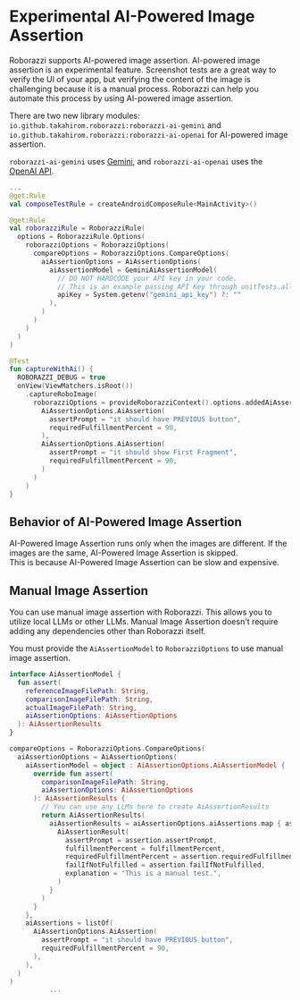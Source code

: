 # Experimental AI-Powered Image Assertion

Roborazzi supports AI-powered image assertion. 
AI-powered image assertion is an experimental feature. Screenshot tests are a great way to verify the UI of your app, but verifying the content of the image is challenging because it is a manual process. Roborazzi can help you automate this process by using AI-powered image assertion.

There are two new library modules: `io.github.takahirom.roborazzi:roborazzi-ai-gemini` and `io.github.takahirom.roborazzi:roborazzi-ai-openai` for AI-powered image assertion.

`roborazzi-ai-gemini` uses [Gemini](https://gemini.google.com/), and `roborazzi-ai-openai` uses the [OpenAI API](https://platform.openai.com/).

```kotlin
...
@get:Rule
val composeTestRule = createAndroidComposeRule<MainActivity>()

@get:Rule
val roborazziRule = RoborazziRule(
  options = RoborazziRule.Options(
    roborazziOptions = RoborazziOptions(
      compareOptions = RoborazziOptions.CompareOptions(
        aiAssertionOptions = AiAssertionOptions(
          aiAssertionModel = GeminiAiAssertionModel(
            // DO NOT HARDCODE your API key in your code.
            // This is an example passing API Key through unitTests.all{ environment(key, value) }
            apiKey = System.getenv("gemini_api_key") ?: ""
          ),
        )
      )
    )
  )
)

@Test
fun captureWithAi() {
  ROBORAZZI_DEBUG = true
  onView(ViewMatchers.isRoot())
    .captureRoboImage(
      roborazziOptions = provideRoborazziContext().options.addedAiAssertions(
        AiAssertionOptions.AiAssertion(
          assertPrompt = "it should have PREVIOUS button",
          requiredFulfillmentPercent = 90,
        ),
        AiAssertionOptions.AiAssertion(
          assertPrompt = "it should show First Fragment",
          requiredFulfillmentPercent = 90,
        )
      )
    )
}
```

## Behavior of AI-Powered Image Assertion

AI-Powered Image Assertion runs only when the images are different. If the images are the same, AI-Powered Image Assertion is skipped.  
This is because AI-Powered Image Assertion can be slow and expensive.

## Manual Image Assertion

You can use manual image assertion with Roborazzi. This allows you to utilize local LLMs or other LLMs. Manual Image Assertion doesn't require adding any dependencies other than Roborazzi itself.

You must provide the `AiAssertionModel` to `RoborazziOptions` to use manual image assertion.

```kotlin
interface AiAssertionModel {
  fun assert(
    referenceImageFilePath: String,
    comparisonImageFilePath: String,
    actualImageFilePath: String,
    aiAssertionOptions: AiAssertionOptions
  ): AiAssertionResults
}
```

```kotlin
compareOptions = RoborazziOptions.CompareOptions(
  aiAssertionOptions = AiAssertionOptions(
    aiAssertionModel = object : AiAssertionOptions.AiAssertionModel {
      override fun assert(
        comparisonImageFilePath: String,
        aiAssertionOptions: AiAssertionOptions
      ): AiAssertionResults {
        // You can use any LLMs here to create AiAssertionResults
        return AiAssertionResults(
          aiAssertionResults = aiAssertionOptions.aiAssertions.map { assertion ->
            AiAssertionResult(
              assertPrompt = assertion.assertPrompt,
              fulfillmentPercent = fulfillmentPercent,
              requiredFulfillmentPercent = assertion.requiredFulfillmentPercent,
              failIfNotFulfilled = assertion.failIfNotFulfilled,
              explanation = "This is a manual test.",
            )
          }
        )
      }
    },
    aiAssertions = listOf(
      AiAssertionOptions.AiAssertion(
        assertPrompt = "it should have PREVIOUS button",
        requiredFulfillmentPercent = 90,
      ),
    ),
  )
)
          ...
```
